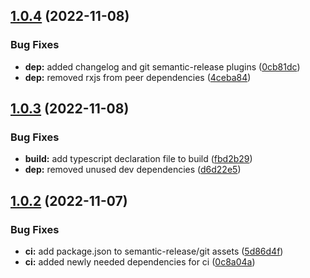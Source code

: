 ## [1.0.4](https://github.com/bloc-state/state/compare/v1.0.3...v1.0.4) (2022-11-08)


### Bug Fixes

* **dep:** added changelog and git semantic-release plugins ([0cb81dc](https://github.com/bloc-state/state/commit/0cb81dc95c8db30fc29b1f3cae4814879c734005))
* **dep:** removed rxjs from peer dependencies ([4ceba84](https://github.com/bloc-state/state/commit/4ceba844592e323db2ac4504817d77ca9cf577af))

## [1.0.3](https://github.com/bloc-state/state/compare/v1.0.2...v1.0.3) (2022-11-08)


### Bug Fixes

* **build:** add typescript declaration file to build ([fbd2b29](https://github.com/bloc-state/state/commit/fbd2b2987ff61140766375b1806443efe2057069))
* **dep:** removed unused dev dependencies ([d6d22e5](https://github.com/bloc-state/state/commit/d6d22e59433881ea42b76eb17ef3811e28b030e7))

## [1.0.2](https://github.com/bloc-state/state/compare/v1.0.1...v1.0.2) (2022-11-07)


### Bug Fixes

* **ci:** add package.json to semantic-release/git assets ([5d86d4f](https://github.com/bloc-state/state/commit/5d86d4fcd55552c411916269cbd2db41204d4a29))
* **ci:** added newly needed dependencies for ci ([0c8a04a](https://github.com/bloc-state/state/commit/0c8a04adf58d51faf5e4745fe47eebf5b45a5e27))
